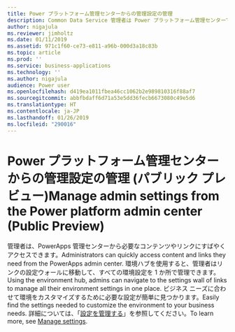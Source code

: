 ```yaml
---
title: Power プラットフォーム管理センターからの管理設定の管理
description: Common Data Service 管理者は Power プラットフォーム管理センターで設定にすばやくアクセスして管理できます
author: nigajula
ms.reviewer: jimholtz
ms.date: 01/11/2019
ms.assetid: 971c1f60-ce73-e811-a96b-000d3a18c83b
ms.topic: article
ms.prod: ''
ms.service: business-applications
ms.technology: ''
ms.author: nigajula
audience: Power user
ms.openlocfilehash: d419ea1011fbea46cc1062b2e989810316f88af7
ms.sourcegitcommit: abbfbdaff6d71a53e5dd36fecb6673080c49e5d6
ms.translationtype: HT
ms.contentlocale: ja-JP
ms.lasthandoff: 01/26/2019
ms.locfileid: "290016"
---
```

# <a name="manage-admin-settings-from-the-power-platform-admin-center-public-preview"></a><span data-ttu-id="fd21e-103">Power プラットフォーム管理センターからの管理設定の管理 (パブリック プレビュー)</span><span class="sxs-lookup"><span data-stu-id="fd21e-103">Manage admin settings from the Power platform admin center (Public Preview)</span></span>




<span data-ttu-id="fd21e-104">管理者は、PowerApps 管理センターから必要なコンテンツやリンクにすばやくアクセスできます。</span><span class="sxs-lookup"><span data-stu-id="fd21e-104">Administrators can quickly access content and links they need from the PowerApps admin center.</span></span> <span data-ttu-id="fd21e-105">環境ハブを使用すると、管理者はリンクの設定ウォールに移動して、すべての環境設定を 1 か所で管理できます。</span><span class="sxs-lookup"><span data-stu-id="fd21e-105">Using the environment hub, admins can navigate to the settings wall of links to manage all their environment settings in one place.</span></span> <span data-ttu-id="fd21e-106">ビジネス ニーズに合わせて環境をカスタマイズするために必要な設定が簡単に見つかります。</span><span class="sxs-lookup"><span data-stu-id="fd21e-106">Easily find the settings needed to customize the environment to your business needs.</span></span> <span data-ttu-id="fd21e-107">詳細については、「[設定を管理する](https://docs.microsoft.com/power-platform/admin/admin-settings)」を参照してください。</span><span class="sxs-lookup"><span data-stu-id="fd21e-107">To learn more, see [Manage settings](https://docs.microsoft.com/power-platform/admin/admin-settings).</span></span>